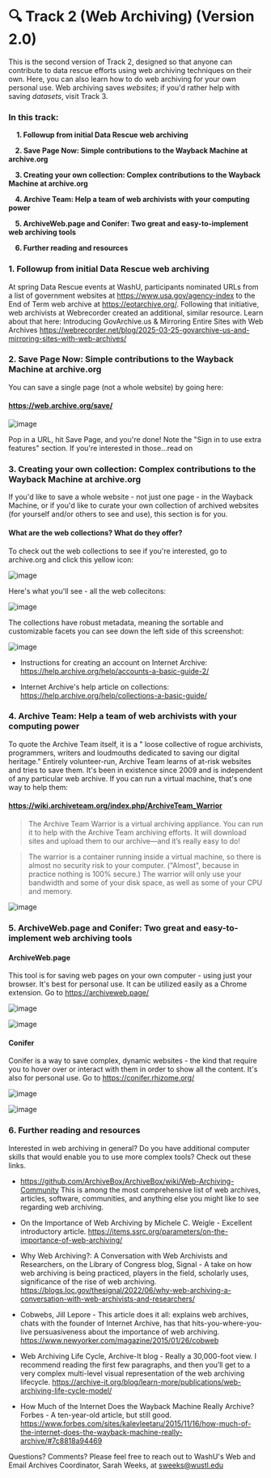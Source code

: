 # 🔍 Track 2 (Web Archiving) (Version 2.0)

This is the second version of Track 2, designed so that anyone can contribute to data rescue efforts using web archiving techniques on their own. Here, you can also learn how to do web archiving for your own personal use. Web archiving saves <i>websites</i>; if you'd rather help with saving <i>datasets</i>, visit Track 3.

### In this track:

&nbsp;&nbsp;&nbsp;&nbsp;<b>1. Followup from initial Data Rescue web archiving <p>
&nbsp;&nbsp;&nbsp;&nbsp;2. Save Page Now: Simple contributions to the Wayback Machine at archive.org <p>
&nbsp;&nbsp;&nbsp;&nbsp;3. Creating your own collection: Complex contributions to the Wayback Machine at archive.org <p>
&nbsp;&nbsp;&nbsp;&nbsp;4. Archive Team: Help a team of web archivists with your computing power<p>
&nbsp;&nbsp;&nbsp;&nbsp;5. ArchiveWeb.page and Conifer: Two great and easy-to-implement web archiving tools<p>
&nbsp;&nbsp;&nbsp;&nbsp;6. Further reading and resources</b>

### 1. Followup from initial Data Rescue web archiving
At spring Data Rescue events at WashU, participants nominated URLs from a list of government websites at https://www.usa.gov/agency-index to the End of Term web archive at https://eotarchive.org/. Following that initiative, web archivists at Webrecorder created an additional, similar resource. Learn about that here: 
Introducing GovArchive.us & Mirroring Entire Sites with Web Archives 
https://webrecorder.net/blog/2025-03-25-govarchive-us-and-mirroring-sites-with-web-archives/


### 2. Save Page Now: Simple contributions to the Wayback Machine at archive.org
You can save a single page (not a whole website) by going here:

   #### https://web.archive.org/save/

   ![image](https://github.com/user-attachments/assets/55bd7d5e-e19c-4e62-89e8-34e9235eb5c6)

Pop in a URL, hit Save Page, and you're done!
Note the "Sign in to use extra features" section. If you're interested in those...read on

### 3. Creating your own collection: Complex contributions to the Wayback Machine at archive.org

If you'd like to save a whole website - not just one page - in the Wayback Machine, or if you'd like to curate your own collection of archived websites (for yourself and/or others to see and use), this section is for you. 

#### What are the web collections? What do they offer?

To check out the web collections to see if you're interested, go to archive.org and click this yellow icon: 

![image](https://github.com/user-attachments/assets/2968ad66-3850-44c8-a0fd-df3561b5bb5d)

Here's what you'll see - all the web collecitons: 

![image](https://github.com/user-attachments/assets/b6ceb768-faea-4457-9718-6776260ae628)

The collections have robust metadata, meaning the sortable and customizable facets you can see down the left side of this screenshot: 

![image](https://github.com/user-attachments/assets/0dbdb31f-8604-4f93-8d20-a1ae30480a86)



- Instructions for creating an account on Internet Archive: https://help.archive.org/help/accounts-a-basic-guide-2/

- Internet Archive's help article on collections: https://help.archive.org/help/collections-a-basic-guide/




### 4. Archive Team: Help a team of web archivists with your computing power

To quote the Archive Team itself, it is a " loose collective of rogue archivists, programmers, writers and loudmouths dedicated to saving our digital heritage." Entirely volunteer-run, Archive Team learns of at-risk websites and tries to save them. It's been in existence since 2009 and is independent of any particular web archive. If you can run a virtual machine, that's one way to help them:

#### https://wiki.archiveteam.org/index.php/ArchiveTeam_Warrior

> The Archive Team Warrior is a virtual archiving appliance. You can run it to help with the Archive Team archiving efforts. It will download sites and upload them to our archive—and it’s really easy to do!

> The warrior is a container running inside a virtual machine, so there is almost no security risk to your computer. ("Almost", because in practice nothing is 100% secure.) The warrior will only use your bandwidth and some of your disk space, as well as some of your CPU and memory. 

![image](https://github.com/user-attachments/assets/e5fa6abf-456c-4bf0-8840-ca0bfcc507ee)



### 5. ArchiveWeb.page and Conifer: Two great and easy-to-implement web archiving tools
 
#### ArchiveWeb.page
This tool is for saving web pages on your own computer - using just your browser. It's best for personal use. It can be utilized easily as a Chrome extension. Go to https://archiveweb.page/ 

![image](https://github.com/user-attachments/assets/d3cdc03c-2633-4bab-8d16-addc2db4db47)


![image](https://github.com/user-attachments/assets/c61fdbd4-ab88-4766-a254-577514222dac)

#### Conifer
Conifer is a way to save complex, dynamic websites - the kind that require you to hover over or interact with them in order to show all the content. It's also for personal use. Go to https://conifer.rhizome.org/


![image](https://github.com/user-attachments/assets/6a6f7330-47b2-4b53-829c-0b948304cfe1)

![image](https://github.com/user-attachments/assets/b8c471ff-a086-4b68-9c9c-796af17ca462)



### 6. Further reading and resources

Interested in web archiving in general? Do you have additional computer skills that would enable you to use more complex tools? Check out these links.


- https://github.com/ArchiveBox/ArchiveBox/wiki/Web-Archiving-Community
This is among the most comprehensive list of web archives, articles, software, communities, and anything else you might like to see regarding web archiving.

- On the Importance of Web Archiving by Michele C. Weigle - Excellent introductory article. https://items.ssrc.org/parameters/on-the-importance-of-web-archiving/ 

- Why Web Archiving?: A Conversation with Web Archivists and Researchers, on the Library of Congress blog, Signal - A take on how web archiving is being practiced, players in the field, scholarly uses, significance of the rise of web archiving. https://blogs.loc.gov/thesignal/2022/06/why-web-archiving-a-conversation-with-web-archivists-and-researchers/ 

- Cobwebs, Jill Lepore - This article does it all: explains web archives, chats with the founder of Internet Archive, has that hits-you-where-you-live persuasiveness about the importance of web archiving. https://www.newyorker.com/magazine/2015/01/26/cobweb  

- Web Archiving Life Cycle, Archive-It blog - Really a 30,000-foot view. I recommend reading the first few paragraphs, and then you’ll get to a very complex multi-level visual representation of the web archiving lifecycle. https://archive-it.org/blog/learn-more/publications/web-archiving-life-cycle-model/ 

- How Much of the Internet Does the Wayback Machine Really Archive? Forbes - A ten-year-old article, but still good. https://www.forbes.com/sites/kalevleetaru/2015/11/16/how-much-of-the-internet-does-the-wayback-machine-really-archive/#7c8818a94469 


Questions? Comments? Please feel free to reach out to WashU's Web and Email Archives Coordinator, Sarah Weeks, at sweeks@wustl.edu

